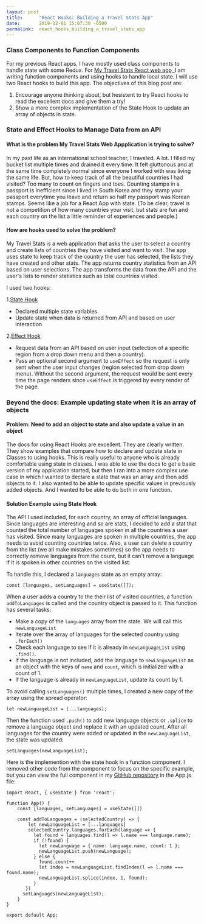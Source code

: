 ```yaml
---
layout: post
title:      "React Hooks: Building a Travel Stats App"
date:       2019-12-01 15:07:30 -0500
permalink:  react_hooks_building_a_travel_stats_app
---
```




### Class Components to Function Components
For my previous React apps, I have mostly used class components to handle state with some Redux. For [My Travel Stats React web app, ](http://mytravelstats.netlify.com/)I am writing function components and using hooks to handle local state. I will use two React hooks to build this app. The objectives of this blog post are:

1. Encourage anyone thinking about, but hesistent to try React hooks to read the excellent docs and give them a try!
2. Show a more complex implementation of the State Hook to update an array of objects in state.

### State and Effect Hooks to Manage Data from an API

#### What is the problem My Travel Stats Web Appplication is trying to solve?
In my past life as an international school teacher, I traveled. A lot. I filled my bucket list multiple times and drained it every time. It felt gluttonous and at the same time completely normal since everyone I worked with was living the same life. But, how to keep track of all the beautiful countries I had visited? Too many to count on fingers and toes.  Counting stamps in a passport is inefficient since I lived in South Korea and they stamp your passport everytime you leave and return so half my passport was Korean stamps. Seems like a job for a React App with state. (To be clear, travel is not a competition of how many countries your visit, but stats are fun and each country on the list a little reminder of experiences and people.)

#### How are hooks used to solve the problem?
My Travel Stats is a web application that asks the user to select a country and create lists of countries they have visited and want to visit. The app uses state to keep track of the country the user has selected, the lists they have created and other stats. The app returns country statistics from an API based on user selections. The app transforms the data from the API and the user's lists to render statistics such as total countries visited. 

I used two hooks:

1.[State Hook](https://reactjs.org/docs/hooks-state.html)
* Declared multiple state variables.
* Update state when data is returned from API and based on user interaction

2.[Effect Hook](https://reactjs.org/docs/hooks-effect.html)
* Request data from an API based on user input (selection of a specific region from a drop down menu and then a country).
* Pass an optional second argument to `useEffect` so the request is only sent when the user input changes (region selected from drop down menu). Without the second argument, the request would be sent every time the page renders since `useEffect` is triggered by every render of the page.


### Beyond the docs: Example updating state when it is an array of objects

#### Problem:  Need to add an object to state and also update a value in an object
The docs for using React Hooks are excellent. They are clearly written. They show examples that compare how to declare and update state in Classes to using hooks. This is really useful to anyone who is already comfortable using state in classes. I was able to use the docs to get a basic version of my application started, but then I ran into a more complex use case in which I wanted to declare a state that was an array and then add objects to it.  I also wanted to be able to update specific values in previously added objects. And I wanted to be able to do both in one function.

#### Solution Example using State Hook
The API I used included, for each country, an array of official languages. Since languages are interesting and so are stats, I decided to add a stat that counted the total number of languages spoken in all the countries a user has visited.  Since many languages are spoken in multiple countries, the app needs to avoid counting countries twice. Also, a user can delete a country from the list (we all make mistakes sometimes) so the app needs to correctly remove languages from the count, but it can't remove a language if it is spoken in other countries on the visited list. 

To handle this, I declared a `languages` state as an empty array:
```
const [languages, setLanguages] = useState([]);
```

When a user adds a country to the their list of visited countries, a function `addToLanguages` is called and the country object is passed to it. This function has several tasks:
* Make a copy of the `languages` array from the state. We will call this `newLanguageList`
* Iterate over the array of languages for the selected country using `.forEach()`
* Check each language to see if it is already in `newLanguageList` using `.find()`.
* If the language is not included, add the language to `newLanguageList` as an object with the keys of `name` and `count`, which is initialized with a count of 1.
* If the language is already in `newLanguageList`, update its count by 1.

To avoid calling `setLanguages()` multiple times, I created a new copy of the array using the spread operator:
```
let newLanguageList = [...languages];
```

Then the function used `.push()` to add new language objects or `.splice` to remove a language object and replace it with an updated count. After all languages for the country were added or updated in the `newLanguageList`, the state was updated:
```
setLanguages(newLanguageList);
```

Here is the implemention with the state hook in a function component.  I removed other code from the component to focus on the specific example, but you can view the full component in my [GitHub repository](http://github.com/Marie-Burns22/travel-stats-ui) in the App.js file:

```
import React, { useState } from 'react';

function App() {
    const [languages, setLanguages] = useState([])
		
    const addToLanguages = (selectedCountry) => {
		let newLanguageList = [...languages]
		selectedCountry.languages.forEach(language => {
          let found = languages.find(l => l.name === language.name);
          if (!found) {
		    let newLanguage = { name: language.name, count: 1 };
		    newLanguageList.push(newLanguage);
          } else {
            found.count++
            let index = newLanguageList.findIndex(l => l.name === found.name);
            newLanguageList.splice(index, 1, found);
          }
       })
      setLanguages(newLanguageList);
    }
}

export default App;

```




















